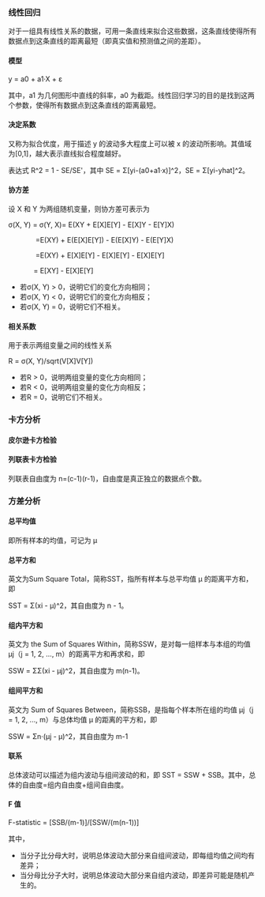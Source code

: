 ### 线性回归

对于一组具有线性关系的数据，可用一条直线来拟合这些数据，这条直线使得所有数据点到这条直线的距离最短（即真实值和预测值之间的差距）。

#### 模型

y = a0 + a1·X + ε

其中，a1 为几何图形中直线的斜率，a0 为截距。线性回归学习的目的是找到这两个参数，使得所有数据点到这条直线的距离最短。


#### 决定系数

又称为拟合优度，用于描述 y 的波动多大程度上可以被 x 的波动所影响。其值域为[0,1]，越大表示直线拟合程度越好。

表达式 R^2 = 1 - SE/SE'，其中 SE = Σ[yi-(a0+a1·x)]^2，SE = Σ[yi-yhat]^2。


#### 协方差
设 X 和 Y 为两组随机变量，则协方差可表示为

σ(X, Y) = σ(Y, X)= E(XY + E[X]E[Y] - E[X]Y - E[Y]X)

              =E(XY) + E(E[X]E[Y]) - E(E[X]Y) - E(E[Y]X)

              =E(XY) + E[X]E[Y] - E[X]E[Y] - E[X]E[Y]

             = E[XY] - E[X]E[Y]

- 若σ(X, Y) > 0，说明它们的变化方向相同；
- 若σ(X, Y) < 0，说明它们的变化方向相反；
- 若σ(X, Y) = 0，说明它们不相关。


#### 相关系数

用于表示两组变量之间的线性关系

R = σ(X, Y)/sqrt(V[X]V[Y])

- 若R > 0，说明两组变量的变化方向相同；
- 若R < 0，说明两组变量的变化方向相反；
- 若R = 0，说明它们不相关。


### 卡方分析

#### 皮尔逊卡方检验

#### 列联表卡方检验

列联表自由度为 n=(c-1)(r-1)，自由度是真正独立的数据点个数。


### 方差分析

#### 总平均值

即所有样本的均值，可记为 μ


#### 总平方和

英文为Sum Square Total，简称SST，指所有样本与总平均值 μ 的距离平方和，即

SST = Σ(xi - μ)^2，其自由度为 n - 1。


#### 组内平方和

英文为 the Sum of Squares Within，简称SSW，是对每一组样本与本组的均值 μj（j = 1, 2, ..., m）的距离平方和再求和，即

SSW = ΣΣ(xi - μj)^2，其自由度为 m(n-1)。


#### 组间平方和

英文为 Sum of Squares Between，简称SSB，是指每个样本所在组的均值 μj（j = 1, 2, ..., m）与总体均值 μ 的距离的平方和，即

SSW = Σn·(μj - μ)^2，其自由度为 m-1

#### 联系

总体波动可以描述为组内波动与组间波动的和，即 SST = SSW + SSB。其中，总体的自由度=组内自由度+组间自由度。

#### F 值

F-statistic = [SSB/(m-1)]/[SSW/(m(n-1))]

其中，

- 当分子比分母大时，说明总体波动大部分来自组间波动，即每组均值之间均有差异；
- 当分母比分子大时，说明总体波动大部分来自组内波动，即差异可能是随机产生的。

